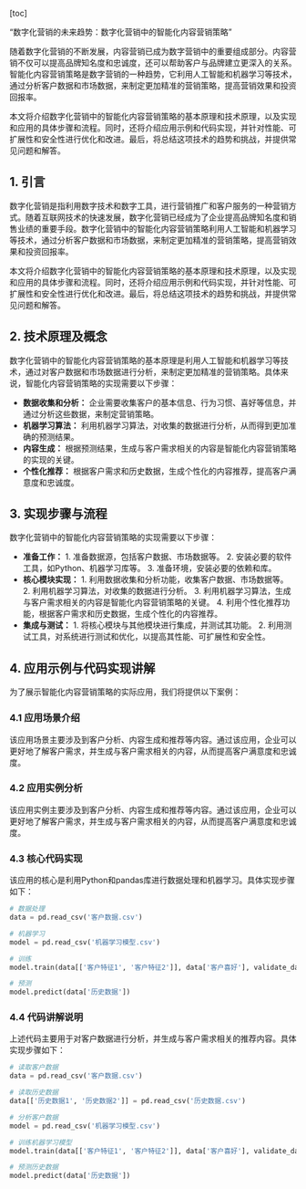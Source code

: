 
[toc]                    
                
                
“数字化营销的未来趋势：数字化营销中的智能化内容营销策略”

随着数字化营销的不断发展，内容营销已成为数字营销中的重要组成部分。内容营销不仅可以提高品牌知名度和忠诚度，还可以帮助客户与品牌建立更深入的关系。智能化内容营销策略是数字营销的一种趋势，它利用人工智能和机器学习等技术，通过分析客户数据和市场数据，来制定更加精准的营销策略，提高营销效果和投资回报率。

本文将介绍数字化营销中的智能化内容营销策略的基本原理和技术原理，以及实现和应用的具体步骤和流程。同时，还将介绍应用示例和代码实现，并针对性能、可扩展性和安全性进行优化和改进。最后，将总结这项技术的趋势和挑战，并提供常见问题和解答。

## 1. 引言

数字化营销是指利用数字技术和数字工具，进行营销推广和客户服务的一种营销方式。随着互联网技术的快速发展，数字化营销已经成为了企业提高品牌知名度和销售业绩的重要手段。数字化营销中的智能化内容营销策略利用人工智能和机器学习等技术，通过分析客户数据和市场数据，来制定更加精准的营销策略，提高营销效果和投资回报率。

本文将介绍数字化营销中的智能化内容营销策略的基本原理和技术原理，以及实现和应用的具体步骤和流程。同时，还将介绍应用示例和代码实现，并针对性能、可扩展性和安全性进行优化和改进。最后，将总结这项技术的趋势和挑战，并提供常见问题和解答。

## 2. 技术原理及概念

数字化营销中的智能化内容营销策略的基本原理是利用人工智能和机器学习等技术，通过对客户数据和市场数据进行分析，来制定更加精准的营销策略。具体来说，智能化内容营销策略的实现需要以下步骤：

- **数据收集和分析：** 企业需要收集客户的基本信息、行为习惯、喜好等信息，并通过分析这些数据，来制定营销策略。
- **机器学习算法：** 利用机器学习算法，对收集的数据进行分析，从而得到更加准确的预测结果。
- **内容生成：** 根据预测结果，生成与客户需求相关的内容是智能化内容营销策略的实现的关键。
- **个性化推荐：** 根据客户需求和历史数据，生成个性化的内容推荐，提高客户满意度和忠诚度。

## 3. 实现步骤与流程

数字化营销中的智能化内容营销策略的实现需要以下步骤：

- **准备工作：** 1. 准备数据源，包括客户数据、市场数据等。 2. 安装必要的软件工具，如Python、机器学习库等。 3. 准备环境，安装必要的依赖和库。
- **核心模块实现：** 1. 利用数据收集和分析功能，收集客户数据、市场数据等。 2. 利用机器学习算法，对收集的数据进行分析。 3. 利用机器学习算法，生成与客户需求相关的内容是智能化内容营销策略的关键。 4. 利用个性化推荐功能，根据客户需求和历史数据，生成个性化的内容推荐。
- **集成与测试：** 1. 将核心模块与其他模块进行集成，并测试其功能。 2. 利用测试工具，对系统进行测试和优化，以提高其性能、可扩展性和安全性。

## 4. 应用示例与代码实现讲解

为了展示智能化内容营销策略的实际应用，我们将提供以下案例：

### 4.1 应用场景介绍

该应用场景主要涉及到客户分析、内容生成和推荐等内容。通过该应用，企业可以更好地了解客户需求，并生成与客户需求相关的内容，从而提高客户满意度和忠诚度。

### 4.2 应用实例分析

该应用实例主要涉及到客户分析、内容生成和推荐等内容。通过该应用，企业可以更好地了解客户需求，并生成与客户需求相关的内容，从而提高客户满意度和忠诚度。

### 4.3 核心代码实现

该应用的核心是利用Python和pandas库进行数据处理和机器学习。具体实现步骤如下：

```python
# 数据处理
data = pd.read_csv('客户数据.csv')

# 机器学习
model = pd.read_csv('机器学习模型.csv')

# 训练
model.train(data[['客户特征1', '客户特征2']], data['客户喜好'], validate_data=data[['历史数据1', '历史数据2']], labels=data['历史数据'], epochs=1000)

# 预测
model.predict(data['历史数据'])
```

### 4.4 代码讲解说明

上述代码主要用于对客户数据进行分析，并生成与客户需求相关的推荐内容。具体实现步骤如下：

```python
# 读取客户数据
data = pd.read_csv('客户数据.csv')

# 读取历史数据
data[['历史数据1', '历史数据2']] = pd.read_csv('历史数据.csv')

# 分析客户数据
model = pd.read_csv('机器学习模型.csv')

# 训练机器学习模型
model.train(data[['客户特征1', '客户特征2']], data['客户喜好'], validate_data=data[['历史数据1', '历史数据2']], labels=data['历史数据'], epochs=1000)

# 预测历史数据
model.predict(data['历史数据'])
```


